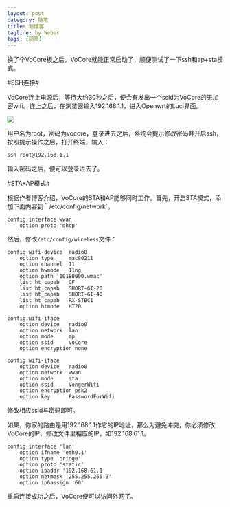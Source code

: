 ```yaml
---
layout: post
category: 随笔
title: 新博客
tagline: by Weber
tags: [随笔]
---
```

换了个VoCore板之后，VoCore就能正常启动了，顺便测试了一下ssh和ap+sta模式。

<!--more-->

#SSH连接#

VoCore连上电源后，等待大约30秒之后，便会有发出一个ssid为VoCore的无加密wifi。连上之后，在浏览器输入192.168.1.1，进入Openwrt的Luci界面。

![](http://simpleyyt.qiniudn.com/2014-08-06%2010:17:23%E7%9A%84%E5%B1%8F%E5%B9%95%E6%88%AA%E5%9B%BE.png)

用户名为root，密码为vocore，登录进去之后，系统会提示修改密码并开启ssh，按照提示操作之后，打开终端，输入：

    ssh root@192.168.1.1
    
输入密码之后，便可以登录进去了。

#STA+AP模式#

根据作者博客介绍，VoCore的STA和AP能够同时工作。首先，开启STA模式，添加下面内容到｀/etc/config/network`。

    config interface wwan
        option proto 'dhcp'
	
然后，修改`/etc/config/wireless`文件：

    config wifi-device  radio0
    	option type     mac80211
    	option channel  11
    	option hwmode	11ng
    	option path	'10180000.wmac'
    	list ht_capab	GF
    	list ht_capab	SHORT-GI-20
    	list ht_capab	SHORT-GI-40
    	list ht_capab	RX-STBC1
    	option htmode	HT20
    
    config wifi-iface
        option device   radio0
    	option network  lan
    	option mode     ap
    	option ssid     VoCore
    	option encryption none
    
    config wifi-iface
    	option device   radio0
    	option network  wwan
    	option mode     sta
	    option ssid     VongerWifi
    	option encryption psk2
    	option key      PasswordForWifi

修改相应ssid与密码即可。

如果，你家的路由是用192.168.1.1作它的IP地址，那么为避免冲突，你必须修改VoCore的IP，修改文件里相应的IP，如192.168.61.1。

    config interface 'lan'
    	option ifname 'eth0.1'
    	option type 'bridge'
    	option proto 'static'
    	option ipaddr '192.168.61.1'
    	option netmask '255.255.255.0'
    	option ip6assign '60'
    	
重启连接成功之后，VoCore便可以访问外网了。